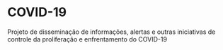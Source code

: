 # COVID-19
Projeto de disseminação de informações, alertas e outras iniciativas de controle da proliferação e enfrentamento do COVID-19
